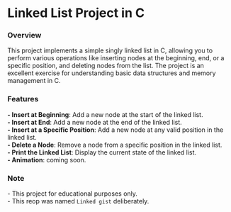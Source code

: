 <h1>Linked List Project in C</h1>
<h3>Overview</h3>
This project implements a simple singly linked list in C, allowing you to perform various operations like inserting nodes at the beginning, end, or a specific position, and deleting nodes from the list. The project is an excellent exercise for understanding basic data structures and memory management in C.

<h3>Features</h3>
<strong>- Insert at Beginning</strong>: Add a new node at the start of the linked list.<br/>
<strong>- Insert at End</strong>: Add a new node at the end of the linked list.<br/>
<strong>- Insert at a Specific Position</strong>: Add a new node at any valid position in the linked list.<br/>
<strong>- Delete a Node</strong>: Remove a node from a specific position in the linked list.<br/>
<strong>- Print the Linked List</strong>: Display the current state of the linked list.<br/>
<strong>- Animation</strong>: coming soon.

<h3>Note</h3>
- This project for educational purposes only.<br>
- This reop was named <code>Linked gist</code> deliberately.<br>
